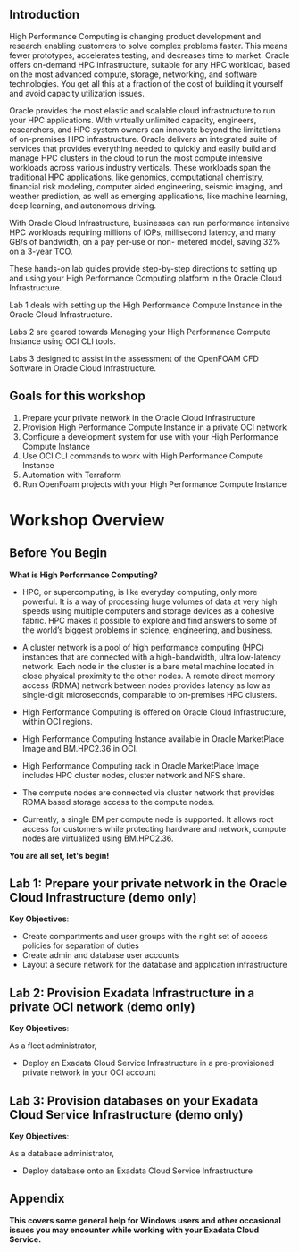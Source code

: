 ## Introduction

High Performance Computing is changing product development and research enabling customers to solve complex problems faster. This means fewer prototypes, accelerates testing, and decreases time to market. Oracle offers on-demand HPC infrastructure, suitable for any HPC workload, based on the most advanced compute, storage, networking, and software technologies. You get all this at a fraction of the cost of building it yourself and avoid capacity utilization issues.

Oracle provides the most elastic and scalable cloud infrastructure to run your HPC applications. With virtually unlimited capacity, engineers, researchers, and HPC system owners can innovate beyond the limitations of on-premises HPC infrastructure. Oracle delivers an integrated suite of services that provides everything needed to quickly and easily build and manage HPC clusters in the cloud to run the most compute intensive workloads across various industry verticals. These workloads span the traditional HPC applications, like genomics, computational chemistry, financial risk modeling, computer aided engineering, seismic imaging, and weather prediction, as well as emerging applications, like machine learning, deep learning, and autonomous driving.

With Oracle Cloud Infrastructure, businesses can run performance intensive HPC workloads requiring millions of IOPs, millisecond latency, and many GB/s of bandwidth, on a pay per-use or non- metered model, saving 32% on a 3-year TCO.

These hands-on lab guides provide step-by-step directions to setting up and using your High Performance Computing platform in the Oracle Cloud Infrastructure.

Lab 1 deals with setting up the High Performance Compute Instance in the Oracle Cloud Infrastructure.

Labs 2 are geared towards Managing your High Performance Compute Instance using OCI CLI tools.

Labs 3 designed to assist in the assessment of the OpenFOAM CFD Software in Oracle Cloud Infrastructure.



## Goals for this workshop
1. Prepare your private network in the Oracle Cloud Infrastructure
2. Provision High Performance Compute Instance in a private OCI network
3. Configure a development system for use with your High Performance Compute Instance
4. Use OCI CLI commands to work with High Performance Compute Instance
5. Automation with Terraform
6. Run OpenFoam projects with your High Performance Compute Instance



# Workshop Overview

## Before You Begin
**What is High Performance Computing?**

- HPC, or supercomputing, is like everyday computing, only more powerful. It is a way of processing huge volumes of data at very high speeds using multiple computers and storage devices as a cohesive fabric. HPC makes it possible to explore and find answers to some of the world’s biggest problems in science, engineering, and business.

- A cluster network is a pool of high performance computing (HPC) instances that are connected with a high-bandwidth, ultra low-latency network. Each node in the cluster is a bare metal machine located in close physical proximity to the other nodes. A remote direct memory access (RDMA) network between nodes provides latency as low as single-digit microseconds, comparable to on-premises HPC clusters.

- High Performance Computing is offered on Oracle Cloud Infrastructure, within OCI regions.
- High Performance Computing Instance available in Oracle MarketPlace Image and BM.HPC2.36 in OCI.
- High Performance Computing rack in Oracle MarketPlace Image includes HPC cluster nodes, cluster network and NFS share.
- The compute nodes are connected via cluster network that provides RDMA based storage access to the compute nodes.
- Currently, a single BM per compute node is supported. It allows root access for customers
while protecting hardware and network, compute nodes are virtualized using BM.HPC2.36.


**You are all set, let's begin!**


## Lab 1: Prepare your private network in the Oracle Cloud Infrastructure (demo only)

**Key Objectives**:
- Create compartments and user groups with the right set of access policies for separation of duties
- Create admin and database user accounts
- Layout a secure network for the database and application infrastructure


## Lab 2: Provision Exadata Infrastructure in a private OCI network (demo only)

**Key Objectives**:

As a fleet administrator,
- Deploy an Exadata Cloud Service Infrastructure in a pre-provisioned private network in your OCI account


## Lab 3: Provision databases on your Exadata Cloud Service Infrastructure (demo only)

**Key Objectives**:

As a database administrator,
- Deploy database onto an Exadata Cloud Service Infrastructure


## Appendix

**This covers some general help for Windows users and other occasional issues you may encounter while working with your Exadata Cloud Service.**
